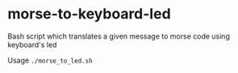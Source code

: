 # morse-to-keyboard-led
Bash script which translates a given message to morse code using keyboard's led

Usage ```./morse_to_led.sh```

